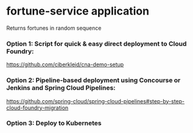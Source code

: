 # fortune-service application
Returns fortunes in random sequence

### Option 1: Script for quick & easy direct deployment to Cloud Foundry:

https://github.com/ciberkleid/cna-demo-setup

### Option 2: Pipeline-based deployment using Concourse or Jenkins and Spring Cloud Pipelines:

https://github.com/spring-cloud/spring-cloud-pipelines#step-by-step-cloud-foundry-migration

### Option 3: Deploy to Kubernetes

